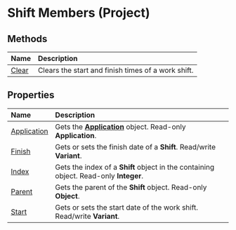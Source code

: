 
# Shift Members (Project)


## Methods



|**Name**|**Description**|
|:-----|:-----|
| [Clear](89243732-8c83-ba1e-01ff-fdbfa4d4c4d2.md)|Clears the start and finish times of a work shift.|

## Properties



|**Name**|**Description**|
|:-----|:-----|
| [Application](59c941ed-2cb4-4cf8-5526-e9489abd619a.md)|Gets the  **[Application](8eb91712-7784-a102-38c0-19bb056c27e9.md)** object. Read-only **Application**.|
| [Finish](f91768b9-fb9b-d557-31a4-5284fb037237.md)|Gets or sets the finish date of a  **Shift**. Read/write  **Variant**.|
| [Index](dae37122-f745-2728-5004-b3b3d7ad188a.md)|Gets the index of a  **Shift** object in the containing object. Read-only **Integer**.|
| [Parent](bb657345-0310-d616-1fd8-e08155cb8ddf.md)|Gets the parent of the  **Shift** object. Read-only **Object**.|
| [Start](0e5232a0-a056-8933-a9cc-87c516784302.md)|Gets or sets the start date of the work shift. Read/write  **Variant**.|
